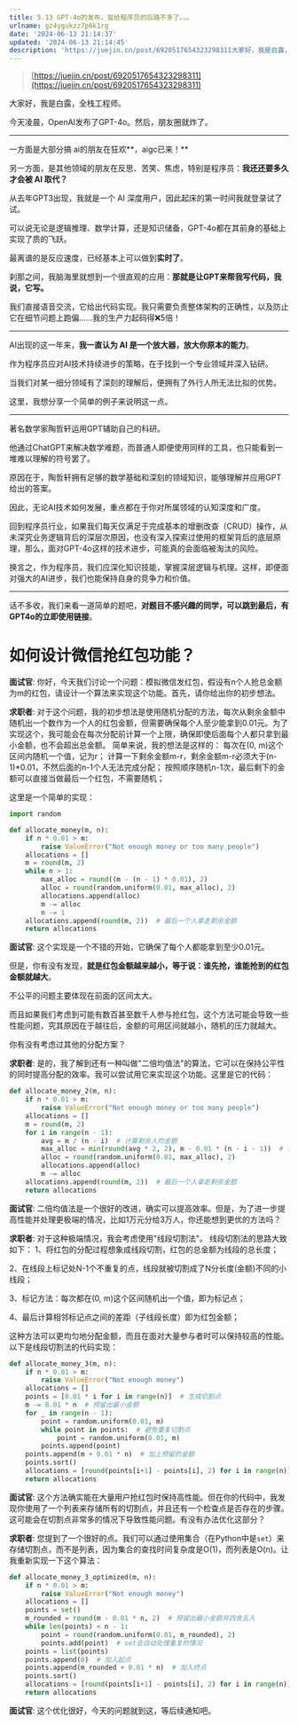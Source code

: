```yaml
---
title: 5.13 GPT-4o的发布，留给程序员的后路不多了。。。
urlname: gz4ygukzz7p6k1rg
date: '2024-06-13 21:14:37'
updated: '2024-06-13 21:14:45'
description: 'https://juejin.cn/post/6920517654323298311大家好，我是白露，全栈工程师。今天凌晨，OpenAI发布了GPT-4o。然后，朋友圈就炸了。一方面是大部分搞 ai的朋友在狂欢，aigc已来！另一方面，是其他领域的朋友在反思、苦笑、焦虑，特别是程序员：我还还要...'
---
```

> [https://juejin.cn/post/6920517654323298311](https://juejin.cn/post/6920517654323298311)

大家好，我是白露，全栈工程师。

今天凌晨，OpenAI发布了GPT-4o。然后，朋友圈就炸了。

---

一方面是大部分搞 ai的朋友在狂欢**，aigc已来！**

另一方面，是其他领域的朋友在反思、苦笑、焦虑，特别是程序员：**我还还要多久才会被 AI 取代？**

从去年GPT3出现，我就是一个 AI 深度用户，因此起床的第一时间我就登录试了试。

可以说无论是逻辑推理、数学计算，还是知识储备，GPT-4o都在其前身的基础上实现了质的飞跃。

最离谱的是反应速度，已经基本上可以做到**实时了**。

刹那之间，我脑海里就想到一个很直观的应用：**那就是让GPT来帮我写代码，我说，它写。**

我们直接语音交流，它给出代码实现。我只需要负责整体架构的正确性，以及防止它在细节问题上跑偏……我的生产力起码得❌5倍！

---

AI出现的这一年来，**我一直认为 AI 是一个放大器，放大你原本的能力**。

作为程序员应对AI技术持续进步的策略，在于找到一个专业领域并深入钻研。

当我们对某一细分领域有了深刻的理解后，便拥有了外行人所无法比拟的优势。

这里，我想分享一个简单的例子来说明这一点。 

---

著名数学家陶哲轩运用GPT辅助自己的科研。

他通过ChatGPT来解决数学难题，而普通人即便使用同样的工具，也只能看到一堆难以理解的符号罢了。

原因在于，陶哲轩拥有足够的数学基础和深刻的领域知识，能够理解并应用GPT给出的答案。 

因此，无论AI技术如何发展，重点都在于你对所属领域的认知深度和广度。

回到程序员行业，如果我们每天仅满足于完成基本的增删改查（CRUD）操作，从未深究业务逻辑背后的深层次原因，也没有深入探索过使用的框架背后的底层原理，那么，面对GPT-4o这样的技术进步，可能真的会面临被淘汰的风险。 

换言之，作为程序员，我们应深化知识技能，掌握深层逻辑与机理。这样，即便面对强大的AI进步，我们也能保持自身的竞争力和价值。

---

话不多收，我们来看一道简单的题吧，**对题目不感兴趣的同学，可以跳到最后，有GPT4o的立即使用链接**。
# 如何设计微信抢红包功能？

**面试官**: 你好，今天我们讨论一个问题：模拟微信发红包，假设有n个人抢总金额为m的红包，请设计一个算法来实现这个功能。首先，请你给出你的初步想法。

**求职者**: 对于这个问题，我的初步想法是使用随机分配的方法，每次从剩余金额中随机出一个数作为一个人的红包金额，但需要确保每个人至少能拿到0.01元。为了实现这个，我可能会在每次分配前计算一个上限，确保即使后面每个人都只拿到最小金额，也不会超出总金额。
简单来说，我的想法是这样的： 
每次在(0, m)这个区间内随机一个值，记为r； 
计算一下剩余金额m-r，剩余金额m-r必须大于(n-1)*0.01，不然后面的n-1个人无法完成分配；
 按照顺序随机n-1次，最后剩下的金额可以直接当做最后一个红包，不需要随机；

这里是一个简单的实现：
```python
import random

def allocate_money(m, n):
    if n * 0.01 > m:
        raise ValueError("Not enough money or too many people")
    allocations = []
    m = round(m, 2)
    while n > 1:
        max_alloc = round((m - (n - 1) * 0.01), 2)
        alloc = round(random.uniform(0.01, max_alloc), 2)
        allocations.append(alloc)
        m -= alloc
        n -= 1
    allocations.append(round(m, 2))  # 最后一个人拿走剩余金额
    return allocations
```

**面试官**: 这个实现是一个不错的开始，它确保了每个人都能拿到至少0.01元。

但是，你有没有发现，**就是红包金额越来越小，等于说：谁先抢，谁能抢到的红包金额就越大**。

不公平的问题主要体现在前面的区间太大。

而且如果我们考虑到可能有数百甚至数千人参与抢红包，这个方法可能会导致一些性能问题，究其原因在于越往后，金额的可用区间就越小，随机的压力就越大。

你有没有考虑过其他的分配方案？

**求职者**: 是的，我了解到还有一种叫做"二倍均值法"的算法，它可以在保持公平性的同时提高分配的效率。我可以尝试用它来实现这个功能。这里是它的代码：

```python
def allocate_money_2(m, n):
    if n * 0.01 > m:
        raise ValueError("Not enough money or too many people")
    allocations = []
    m = round(m, 2)
    for i in range(n - 1):
        avg = m / (n - i)  # 计算剩余人均金额
        max_alloc = min(round(avg * 2, 2), m - 0.01 * (n - i - 1))  # 保证至少有0.01元
        alloc = round(random.uniform(0.01, max_alloc), 2)
        allocations.append(alloc)
        m -= alloc
    allocations.append(round(m, 2))  # 最后一个人拿走剩余金额
    return allocations
```

**面试官**: 二倍均值法是一个很好的改进，确实可以提高效率。但是，为了进一步提高性能并处理更极端的情况，比如1万元分给3万人，你还能想到更优的方法吗？

**求职者**: 对于这种极端情况，我会考虑使用"线段切割法"。
线段切割法的思路大致如下：
 1、将红包的分配过程想象成线段切割，红包的总金额为线段的总长度； 

2、在线段上标记处N-1个不重复的点，线段就被切割成了N分长度(金额)不同的小线段； 

3、标记方法：每次都在(0, m)这个区间随机出一个值，即为标记点； 

4、最后计算相邻标记点之间的差距（子线段长度）即为红包金额；

这种方法可以更均匀地分配金额，而且在面对大量参与者时可以保持较高的性能。以下是线段切割法的代码实现：

```python
def allocate_money_3(m, n):
    if n * 0.01 > m:
        raise ValueError("Not enough money")
    allocations = []
    points = [0.01 * i for i in range(n)]  # 生成切割点
    m -= 0.01 * n  # 预留出最小金额
    for _ in range(n - 1):
        point = random.uniform(0.01, m)
        while point in points:  # 避免重复切割点
            point = random.uniform(0.01, m)
        points.append(point)
    points.append(m + 0.01 * n)  # 加上预留的金额
    points.sort()
    allocations = [round(points[i+1] - points[i], 2) for i in range(n)]
    return allocations
```


**面试官**: 这个方法确实能在大量用户抢红包时保持高性能。但在你的代码中，我发现你使用了一个列表来存储所有的切割点，并且还有一个检查点是否存在的步骤。这可能会在切割点非常多的情况下导致性能问题。有没有办法优化这部分？

**求职者**: 您提到了一个很好的点。我们可以通过使用集合（在Python中是`set`）来存储切割点，而不是列表，因为集合的查找时间复杂度是O(1)，而列表是O(n)。让我重新实现一下这个算法：
```python
def allocate_money_3_optimized(m, n):
    if n * 0.01 > m:
        raise ValueError("Not enough money")
    allocations = []
    points = set()
    m_rounded = round(m - 0.01 * n, 2)  # 预留出最小金额并四舍五入
    while len(points) < n - 1:
        point = round(random.uniform(0.01, m_rounded), 2)
        points.add(point)  # set会自动处理重复的情况
    points = list(points)
    points.append(0)  # 加入起点
    points.append(m_rounded + 0.01 * n)  # 加入终点
    points.sort()
    allocations = [round(points[i+1] - points[i], 2) for i in range(n)]
    return allocations
```

**面试官**: 这个优化很好，今天的问题就到这，等后续通知吧。


